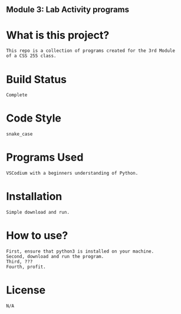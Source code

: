 ## Module 3: Lab Activity programs ##

# What is this project? #
    This repo is a collection of programs created for the 3rd Module
    of a CSS 255 class.

# Build Status #
    Complete

# Code Style #
    snake_case

# Programs Used #
    VSCodium with a beginners understanding of Python.

# Installation #
    Simple download and run.

# How to use? #
    First, ensure that python3 is installed on your machine.
    Second, download and run the program.
    Third, ???
    Fourth, profit.

# License #
    N/A